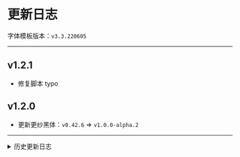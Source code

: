 # 更新日志

字体模板版本：```v3.3.220605```

---

## v1.2.1

- 修复脚本 typo

## v1.2.0

- 更新更纱黑体：```v0.42.6``` => ```v1.0.0-alpha.2```

---

<details><summary>历史更新日志</summary>

## v1.1.17

- 更新更纱黑体：```v0.42.5``` => ```v0.42.6```

## v1.1.16

- 更新更纱黑体：```v0.42.3``` => ```v0.42.5```

## v1.1.15

- 更新更纱黑体：```v0.42.0``` => ```v0.42.3```

## v1.1.14

- 更新更纱黑体：```v0.41.10``` => ```v0.42.0```

## v1.1.13

- 更新更纱黑体：```v0.41.8``` => ```v0.41.10```

## v1.1.12

- 修复

## v1.1.11

- 更新更纱黑体：```v0.41.7``` => ```v0.41.8```

## v1.1.10

- 更新更纱黑体：```v0.41.5``` => ```v0.41.7```

## v1.1.9

- 更新更纱黑体：```v0.41.4``` => ```v0.41.5```

## v1.1.8

- 更新更纱黑体：```v0.41.3``` => ```v0.41.4```

## v1.1.7

- 更新更纱黑体：```v0.41.2``` => ```v0.41.3```

## v1.1.6

- 更新更纱黑体：```v0.41.0``` => ```v0.41.2```

## v1.1.5

- 更新更纱黑体：```v0.40.7``` => ```v0.41.0```

## v1.1.4

- 更新更纱黑体：```v0.40.6``` => ```v0.40.7```

## v1.1.3

- 更新更纱黑体：```v0.40.5``` => ```v0.40.6```

## v1.1.2

- 更新更纱黑体：```v0.40.4``` => ```v0.40.5```

## v1.1.1

- 更新更纱黑体：```v0.40.3``` => ```v0.40.4```

## v1.1.0

- 更新更纱黑体：```v0.40.2``` => ```v0.40.3```

## v1.0.9

- 更新更纱黑体：```v0.40.1``` => ```v0.40.2```

## v1.0.8

- 更新更纱黑体：```v0.40.0``` => ```v0.40.1```

## v1.0.7

- 更新更纱黑体：```v0.39.0``` => ```v0.40.0```

## v1.0.6

- 更新更纱黑体：```v0.38.0``` => ```v0.39.0```

## v1.0.5

- 替换字体，使英文引号不在以等宽显示

## v1.0.4

- 修复脚本错误导致的不生效问题

## v1.0.3

- 移除好像没什么用的斜体

## v1.0.2

- 修复脚本构建 bug （大概）

## v1.0.1

- 初次发布。

</details>
